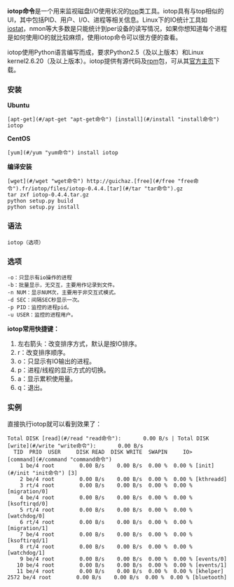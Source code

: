 **iotop命令**是一个用来监视磁盘I/O使用状况的[top](#/top "top命令")类工具。iotop具有与top相似的UI，其中包括PID、用户、I/O、进程等相关信息。Linux下的IO统计工具如[iostat](#/iostat "iostat命令")，nmon等大多数是只能统计到per设备的读写情况，如果你想知道每个进程是如何使用IO的就比较麻烦，使用iotop命令可以很方便的查看。

iotop使用Python语言编写而成，要求Python2.5（及以上版本）和Linux kernel2.6.20（及以上版本）。iotop提供有源代码及[rpm](#/rpm "rpm命令")包，可从其[官方主页](http://guichaz.free.fr/iotop/)下载。

### 安装  

**Ubuntu**

```
[apt-get](#/apt-get "apt-get命令") [install](#/install "install命令") iotop
```

**CentOS**

```
[yum](#/yum "yum命令") install iotop
```

**编译安装**

```
[wget](#/wget "wget命令") http://guichaz.[free](#/free "free命令").fr/iotop/files/iotop-0.4.4.[tar](#/tar "tar命令").gz    
tar zxf iotop-0.4.4.tar.gz    
python setup.py build    
python setup.py install    

```

### 语法  

```
iotop（选项）
```

### 选项  

```
-o：只显示有io操作的进程
-b：批量显示，无交互，主要用作记录到文件。
-n NUM：显示NUM次，主要用于非交互式模式。
-d SEC：间隔SEC秒显示一次。
-p PID：监控的进程pid。
-u USER：监控的进程用户。
```

**iotop常用快捷键：**

1.  左右箭头：改变排序方式，默认是按IO排序。
2.  r：改变排序顺序。
3.  o：只显示有IO输出的进程。
4.  p：进程/线程的显示方式的切换。
5.  a：显示累积使用量。
6.  q：退出。

### 实例  

直接执行iotop就可以看到效果了：

```
Total DISK [read](#/read "read命令"):       0.00 B/s | Total DISK [write](#/write "write命令"):       0.00 B/s
  TID  PRIO  USER     DISK READ  DISK WRITE  SWAPIN     IO>    [command](#/command "command命令")
    1 be/4 root        0.00 B/s    0.00 B/s  0.00 %  0.00 % [init](#/init "init命令") [3]
    2 be/4 root        0.00 B/s    0.00 B/s  0.00 %  0.00 % [kthreadd]
    3 rt/4 root        0.00 B/s    0.00 B/s  0.00 %  0.00 % [migration/0]
    4 be/4 root        0.00 B/s    0.00 B/s  0.00 %  0.00 % [ksoftirqd/0]
    5 rt/4 root        0.00 B/s    0.00 B/s  0.00 %  0.00 % [watchdog/0]
    6 rt/4 root        0.00 B/s    0.00 B/s  0.00 %  0.00 % [migration/1]
    7 be/4 root        0.00 B/s    0.00 B/s  0.00 %  0.00 % [ksoftirqd/1]
    8 rt/4 root        0.00 B/s    0.00 B/s  0.00 %  0.00 % [watchdog/1]
    9 be/4 root        0.00 B/s    0.00 B/s  0.00 %  0.00 % [events/0]
   10 be/4 root        0.00 B/s    0.00 B/s  0.00 %  0.00 % [events/1]
   11 be/4 root        0.00 B/s    0.00 B/s  0.00 %  0.00 % [khelper]
2572 be/4 root        0.00 B/s    0.00 B/s  0.00 %  0.00 % [bluetooth]
```